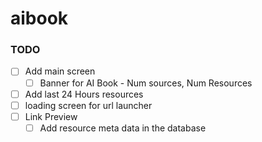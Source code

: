 # aibook

### TODO

- [ ] Add main screen 
    - [ ] Banner for AI Book - Num sources, Num Resources
- [ ] Add last 24 Hours resources
- [ ] loading screen for url launcher
- [ ] Link Preview
    - [ ] Add resource meta data in the database